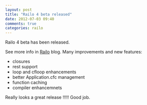 ```yaml
---
layout: post
title: "Railo 4 beta released"
date: 2012-07-03 09:40
comments: true
categories: railo
---
```

Railo 4 beta has been released.
<!--more-->
See more info in [Railo](http://www.getrailo.org/index.cfm/whats-up/railo-40-beta-released/) blog. Many improvements and new features:

* closures
* rest support
* loop and cfloop enhancements
* better Application.cfc management
* function caching
* compiler enhancemnets

Really looks a great release !!!!! Good job.
